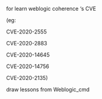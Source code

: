 for learn weblogic coherence ‘s CVE 

(eg:

CVE-2020-2555

CVE-2020-2883

CVE-2020-14645

CVE-2020-14756

CVE-2020-2135)



draw lessons from Weblogic_cmd